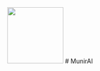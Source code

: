 <img src="https://github.com/ttvhipo/MunirAI/blob/main/logos/logo.jpg?raw=true" width="128" height="128" />
# MunirAI

